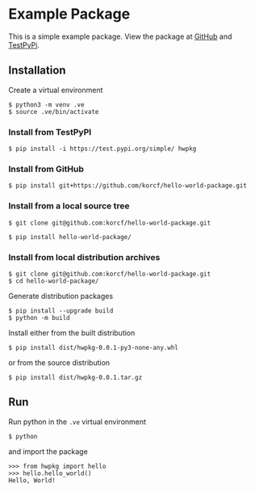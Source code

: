 # Example Package

This is a simple example package. View the package at
[GitHub](https://github.com/korcf/hello-world-package)
and
[TestPyPi](https://test.pypi.org/project/hwpkg/).

## Installation

Create a virtual environment
```
$ python3 -m venv .ve
$ source .ve/bin/activate
```

### Install from TestPyPI

```
$ pip install -i https://test.pypi.org/simple/ hwpkg
```

### Install from GitHub

```
$ pip install git+https://github.com/korcf/hello-world-package.git
```

### Install from a local source tree

```
$ git clone git@github.com:korcf/hello-world-package.git
```
```
$ pip install hello-world-package/
```

### Install from local distribution archives

```
$ git clone git@github.com:korcf/hello-world-package.git
$ cd hello-world-package/
```
Generate distribution packages
```
$ pip install --upgrade build
$ python -m build
```
Install either from the built distribution
```
$ pip install dist/hwpkg-0.0.1-py3-none-any.whl
```
or from the source distribution
```
$ pip install dist/hwpkg-0.0.1.tar.gz
```

## Run

Run python in the `.ve` virtual environment
```
$ python
```
and import the package
```
>>> from hwpkg import hello
>>> hello.hello_world()
Hello, World!
```
